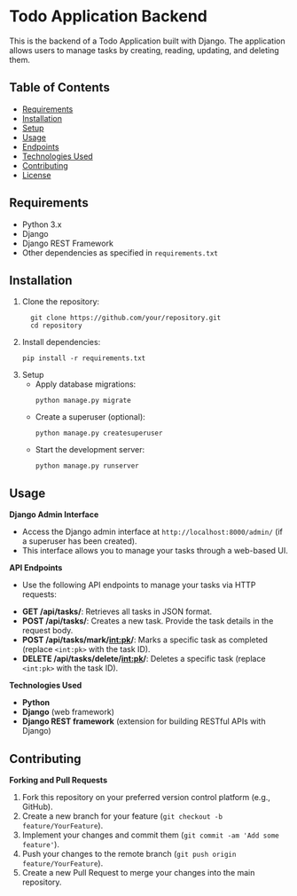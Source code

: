 # Todo Application Backend

This is the backend of a Todo Application built with Django. The application allows users to manage tasks by creating, reading, updating, and deleting them.

## Table of Contents

- [Requirements](#requirements)
- [Installation](#installation)
- [Setup](#setup)
- [Usage](#usage)
- [Endpoints](#endpoints)
- [Technologies Used](#technologies-used)
- [Contributing](#contributing)
- [License](#license)

## Requirements

- Python 3.x
- Django
- Django REST Framework
- Other dependencies as specified in `requirements.txt`

## Installation

1. Clone the repository:
   ```
     git clone https://github.com/your/repository.git
     cd repository
   ```
2. Install dependencies: 
    ```
    pip install -r requirements.txt
    ```
3. Setup
    - Apply database migrations:
        ```
        python manage.py migrate

        ```
    - Create a superuser (optional):
        ```
        python manage.py createsuperuser

        ```
    - Start the development server:
        ```
        python manage.py runserver

        ```

## Usage

**Django Admin Interface**

- Access the Django admin interface at `http://localhost:8000/admin/` (if a superuser has been created).
- This interface allows you to manage your tasks through a web-based UI.

**API Endpoints**

- Use the following API endpoints to manage your tasks via HTTP requests:

* **GET /api/tasks/**: Retrieves all tasks in JSON format.
* **POST /api/tasks/**: Creates a new task. Provide the task details in the request body.
* **POST /api/tasks/mark/<int:pk>/**: Marks a specific task as completed (replace `<int:pk>` with the task ID).
* **DELETE /api/tasks/delete/<int:pk>/**: Deletes a specific task (replace `<int:pk>` with the task ID).

**Technologies Used**

* **Python**
* **Django** (web framework)
* **Django REST framework** (extension for building RESTful APIs with Django) 


## Contributing

**Forking and Pull Requests**

1. Fork this repository on your preferred version control platform (e.g., GitHub).
2. Create a new branch for your feature (`git checkout -b feature/YourFeature`).
3. Implement your changes and commit them (`git commit -am 'Add some feature'`).
4. Push your changes to the remote branch (`git push origin feature/YourFeature`).
5. Create a new Pull Request to merge your changes into the main repository.
